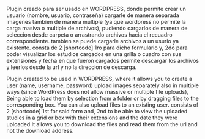 Plugin creado para ser usado en WORDPRESS, donde permite crear un usuario (nombre, usuario, contraseña)
cargarle de manera separada imagenes 
tambien de manera multiple (ya que wordpress no permite la carga masiva o multiple de archivos),
pudiendo cargarlos de manera de seleccion desde carpeta o arrastrando archivos hacia el recuadro correspondiente.
tambien se puede cargarle archivos a un usurio ya existente.
consta de 2 [shortcode]
1ro para dicho formulario y,
2do para poder visualizar los estudios cargados en una grilla o cuadro con sus extensiones y fecha en que fueron cargados
permite descargar los archivos y leerlos desde la url y no la direccion de descarga.

Plugin created to be used in WORDPRESS, where it allows you to create a user (name, username, password)
upload images separately
also in multiple ways (since WordPress does not allow massive or multiple file uploads),
Being able to load them by selection from a folder or by dragging files to the corresponding box.
You can also upload files to an existing user.
consists of 2 [shortcode]
1st for said form and,
2nd to be able to view the uploaded studies in a grid or box with their extensions and the date they were uploaded
It allows you to download the files and read them from the url and not the download address.
